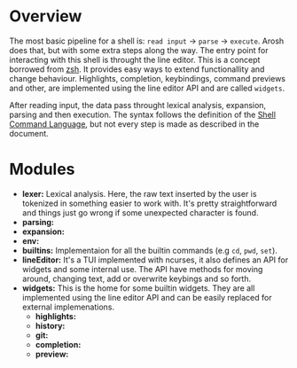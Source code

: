 # Overview

The most basic pipeline for a shell is: `read input` -> `parse` -> `execute`. Arosh does that, but with some extra steps
along the way. The entry point for interacting with this shell is throught the line editor. This is a concept borrowed from [zsh](https://www.zsh.org/). It
provides easy ways to extend functionallity and change behaviour. Highlights, completion, keybindings, command previews and other, are implemented using the
line editor API and are called `widgets`.

After reading input, the data pass throught lexical analysis, expansion, parsing and then execution. The syntax follows the definition of the [Shell Command Language](https://pubs.opengroup.org/onlinepubs/9699919799/utilities/V3_chap02.html#tag_18), but
not every step is made as described in the document.

# Modules

- **lexer:** Lexical analysis. Here, the raw text inserted by the user is tokenized in something easier to work with. It's pretty straightforward and things
  just go wrong if some unexpected character is found.
- **parsing:**
- **expansion:**
- **env:**
- **builtins:** Implementaion for all the builtin commands (e.g `cd`, `pwd`, `set`).
- **lineEditor:** It's a TUI implemented with ncurses, it also defines an API for widgets and some internal use. The API have methods for moving around, changing text, add or overwrite keybings and so forth.
- **widgets:** This is the home for some builtin widgets. They are all implemented using the line editor API and can be easily replaced for external implemenations.
  - **highlights:**
  - **history:**
  - **git:**
  - **completion:**
  - **preview:**
